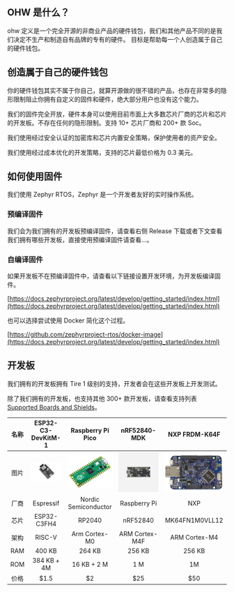 ## OHW 是什么？

  ohw 定义是一个完全开源的非商业产品的硬件钱包，我们和其他产品不同的是我们决定不生产和制造自有品牌的专有的硬件。
  目标是帮助每一个人创造属于自己的硬件钱包。

## 创造属于自己的硬件钱包

  你的硬件钱包其实不属于你自己，就算开源做的很不错的产品，也存在非常多的隐形限制阻止你拥有自定义的固件和硬件，绝大部分用户也没有这个能力。

  我们的固件完全开放，硬件本身可以使用目前市面上大多数芯片厂商的芯片和芯片的开发板。不存在任何的隐形限制。支持 10+ 芯片厂商和 200+ 款 Soc。

  我们使用经过安全认证的加密库和芯片内置安全策略，保护使用者的资产安全。

  我们使用经过成本优化的开发策略，支持的芯片最低价格为 0.3 美元。

## 如何使用固件

  我们使用 Zephyr RTOS，Zephyr 是一个开发者友好的实时操作系统。

### 预编译固件

  我们会为我们拥有的开发板预编译固件，请查看右侧 Release 下载或者下文查看我们拥有哪些开发板，直接使用预编译固件请查看...。

### 自编译固件

  如果开发板不在预编译固件中，请查看以下链接设置开发环境，为开发板编译固件。

  [https://docs.zephyrproject.org/latest/develop/getting_started/index.html](https://docs.zephyrproject.org/latest/develop/getting_started/index.html)

  也可以选择尝试使用 Docker 简化这个过程。

  [https://github.com/zephyrproject-rtos/docker-image](https://docs.zephyrproject.org/latest/develop/getting_started/index.html)

## 开发板

  我们拥有的开发板拥有 Tire 1 级别的支持，开发者会在这些开发板上开发测试。

  除了我们拥有的开发板，也支持其他 300+ 款开发板，请查看支持列表 [Supported Boards and Shields](https://docs.zephyrproject.org/latest/boards/index.html)。

| 名称 |                           ESP32-C3-DevKitM-1                           |             Raspberry Pi Pico             |                   nRF52840-MDK                   |               NXP FRDM-K64F               |
| :--: | :--------------------------------------------------------------------: | :---------------------------------------: | :-----------------------------------------------: | :---------------------------------------: |
| 图片 | ![esp32-c3-devkitm](doc/image/board/esp32-c3-devkitm-1-v1-isometric.png) | ![rpi-pico](doc/image/board/pico-board.png) | ![nrf52840-mdk](doc/image/board/mdk52840-cover.png) | ![frdm_k64f](doc/image/board/frdm_k64f.jpg) |
| 厂商 |                               Espressif                               |           Nordic Semiconductor           |                   Raspberry Pi                   |                    NXP                    |
| 芯片 |                              ESP32-C3FH4                              |                  RP2040                  |                     nRF52840                     |              MK64FN1M0VLL12              |
| 架构 |                                 RISC-V                                 |               Arm Cortex-M0               |                  ARM Cortex-M4F                  |              ARM Cortex-M4              |
| RAM |                                 400 KB                                 |                  264 KB                  |                      256 KB                      |                  256 KB                  |
| ROM |                              384 KB + 4M                              |                16 KB + 2 M                |                        1 M                        |                    1M                    |
| 价格 |                                 \$1.5                                 |                    \$2                    |                       \$25                       |                   \$50                   |
